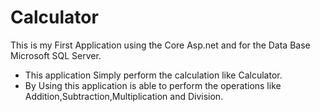 # Calculator
This is my First Application using the Core Asp.net and for the Data Base Microsoft SQL Server.
- This application Simply perform the calculation like Calculator.
- By Using this application is able to perform the operations like Addition,Subtraction,Multiplication and Division.
